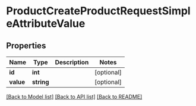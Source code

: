 # ProductCreateProductRequestSimpleAttributeValue

## Properties
Name | Type | Description | Notes
------------ | ------------- | ------------- | -------------
**id** | **int** |  | [optional] 
**value** | **string** |  | [optional] 

[[Back to Model list]](../README.md#documentation-for-models) [[Back to API list]](../README.md#documentation-for-api-endpoints) [[Back to README]](../README.md)


